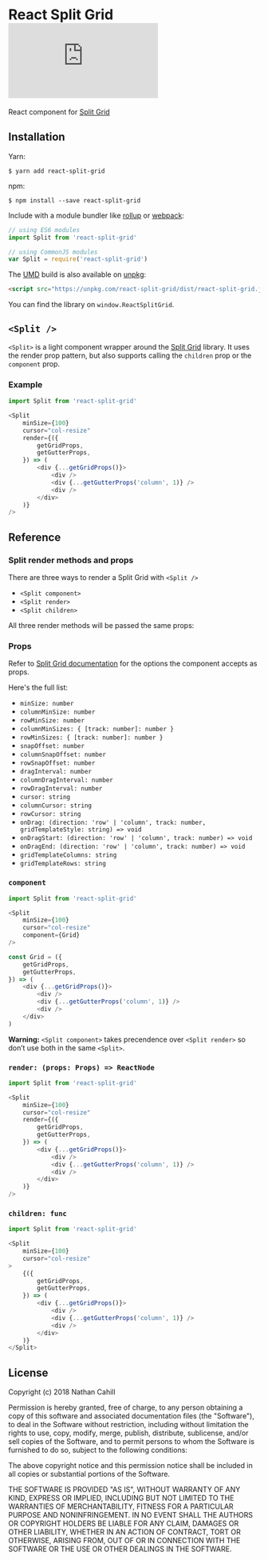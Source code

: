 
# React Split Grid &nbsp; ![](https://img.badgesize.io/https://unpkg.com/react-split-grid/dist/react-split-grid.min.js?compression=gzip&label=size)

React component for [Split Grid](https://github.com/nathancahill/split-grid/)

## Installation

Yarn:

```
$ yarn add react-split-grid
```

npm:

```
$ npm install --save react-split-grid
```

Include with a module bundler like [rollup](http://rollupjs.org/) or [webpack](https://webpack.github.io/):

```js
// using ES6 modules
import Split from 'react-split-grid'

// using CommonJS modules
var Split = require('react-split-grid')
```

The [UMD](https://github.com/umdjs/umd) build is also available on [unpkg](http://unpkg.com/):

```html
<script src="https://unpkg.com/react-split-grid/dist/react-split-grid.js"></script>
```

You can find the library on `window.ReactSplitGrid`.

## `<Split />`

`<Split>` is a light component wrapper around the [Split Grid](https://github.com/nathancahill/split-grid/) library.
It uses the render prop pattern, but also supports calling the `children` prop or
the `component` prop.

### Example

```js
import Split from 'react-split-grid'

<Split
    minSize={100}
    cursor="col-resize"
    render={({
        getGridProps,
        getGutterProps,
    }) => (
        <div {...getGridProps()}>
            <div />
            <div {...getGutterProps('column', 1)} />
            <div />
        </div>
    )}
/>
```

## Reference

### Split render methods and props

There are three ways to render a Split Grid with `<Split />`

- `<Split component>`
- `<Split render>`
- `<Split children>`

All three render methods will be passed the same props:

### Props

Refer to [Split Grid documentation](https://github.com/nathancahill/split-grid/#reference) for the options the component accepts as props.

Here's the full list:

- `minSize: number`
- `columnMinSize: number`
- `rowMinSize: number`
- `columnMinSizes: { [track: number]: number }`
- `rowMinSizes: { [track: number]: number }`
- `snapOffset: number`
- `columnSnapOffset: number`
- `rowSnapOffset: number`
- `dragInterval: number`
- `columnDragInterval: number`
- `rowDragInterval: number`
- `cursor: string`
- `columnCursor: string`
- `rowCursor: string`
- `onDrag: (direction: 'row' | 'column', track: number, gridTemplateStyle: string) => void`
- `onDragStart: (direction: 'row' | 'column', track: number) => void`
- `onDragEnd: (direction: 'row' | 'column', track: number) => void`
- `gridTemplateColumns: string`
- `gridTemplateRows: string`

### `component`

```js
import Split from 'react-split-grid'

<Split
    minSize={100}
    cursor="col-resize"
    component={Grid}
/>

const Grid = ({
    getGridProps,
    getGutterProps,
}) => (
    <div {...getGridProps()}>
        <div />
        <div {...getGutterProps('column', 1)} />
        <div />
    </div>
)
```

__Warning:__ `<Split component>` takes precendence over `<Split render>` so don’t use both in the same `<Split>`.

### `render: (props: Props) => ReactNode`

```js
import Split from 'react-split-grid'

<Split
    minSize={100}
    cursor="col-resize"
    render={({
        getGridProps,
        getGutterProps,
    }) => (
        <div {...getGridProps()}>
            <div />
            <div {...getGutterProps('column', 1)} />
            <div />
        </div>
    )}
/>
```

### `children: func`

```js
import Split from 'react-split-grid'

<Split
    minSize={100}
    cursor="col-resize"
>
    {({
        getGridProps,
        getGutterProps,
    }) => (
        <div {...getGridProps()}>
            <div />
            <div {...getGutterProps('column', 1)} />
            <div />
        </div>
    )}
</Split>
```

## License

Copyright (c) 2018 Nathan Cahill

Permission is hereby granted, free of charge, to any person obtaining a copy
of this software and associated documentation files (the "Software"), to deal
in the Software without restriction, including without limitation the rights
to use, copy, modify, merge, publish, distribute, sublicense, and/or sell
copies of the Software, and to permit persons to whom the Software is
furnished to do so, subject to the following conditions:

The above copyright notice and this permission notice shall be included in
all copies or substantial portions of the Software.

THE SOFTWARE IS PROVIDED "AS IS", WITHOUT WARRANTY OF ANY KIND, EXPRESS OR
IMPLIED, INCLUDING BUT NOT LIMITED TO THE WARRANTIES OF MERCHANTABILITY,
FITNESS FOR A PARTICULAR PURPOSE AND NONINFRINGEMENT. IN NO EVENT SHALL THE
AUTHORS OR COPYRIGHT HOLDERS BE LIABLE FOR ANY CLAIM, DAMAGES OR OTHER
LIABILITY, WHETHER IN AN ACTION OF CONTRACT, TORT OR OTHERWISE, ARISING FROM,
OUT OF OR IN CONNECTION WITH THE SOFTWARE OR THE USE OR OTHER DEALINGS IN
THE SOFTWARE.

